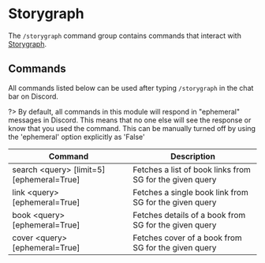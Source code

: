 # Storygraph

The `/storygraph` command group contains commands that interact with [Storygraph](https://app.thestorygraph.com).

## Commands

All commands listed below can be used after typing `/storygraph` in the chat bar on Discord.

?\> By default, all commands in this module will respond in "ephemeral" messages in Discord. This means that no one else will see the response or know that you used the command. This can be manually turned off by using the 'ephemeral' option explicitly as 'False'

| Command                                   | Description                                              |
| ----------------------------------------- | -------------------------------------------------------- |
| search \<query\> [limit=5] [ephemeral=True] | Fetches a list of book links from SG for the given query |
| link \<query\> [ephemeral=True]             | Fetches a single book link from SG for the given query   |
| book \<query\> [ephemeral=True]             | Fetches details of a book from SG for the given query    |
| cover \<query\> [ephemeral=True]            | Fetches cover of a book from SG for the given query      |
